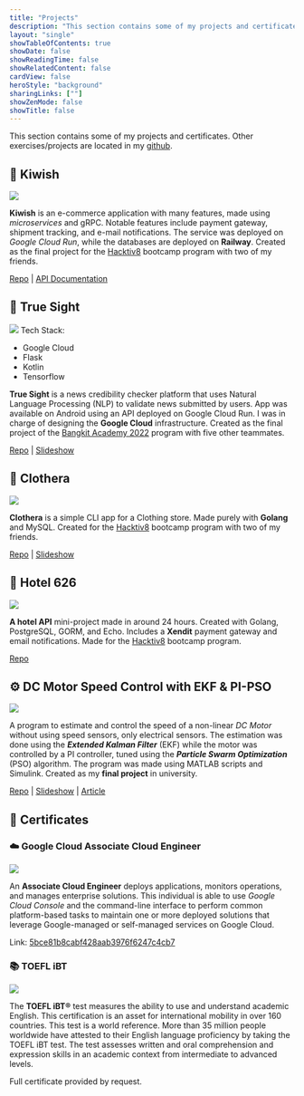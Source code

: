 ```yaml
---
title: "Projects"
description: "This section contains some of my projects and certificates."
layout: "single"
showTableOfContents: true
showDate: false
showReadingTime: false
showRelatedContent: false
cardView: false
heroStyle: "background"
sharingLinks: [""]
showZenMode: false
showTitle: false
---
```

This section contains some of my projects and certificates. Other exercises/projects are located in my [github](https://github.com/kietpa).

## 🥝 Kiwish

<img src="kiwish.png">

**Kiwish** is an e-commerce application with many features, made using *microservices* and gRPC. Notable features include payment gateway, shipment tracking, and e-mail notifications. The service was deployed on *Google Cloud Run*, while the databases are deployed on **Railway**. Created as the final project for the [Hacktiv8](https://hacktiv8.com/bootcamp-golang) bootcamp program with two of my friends.

<p class="text-center"><a href="https://github.com/arvisy/kiwish">Repo</a>  |  <a href="https://ms-gateway-zx7zn2gpva-as.a.run.app/swagger/index.html">API Documentation</a></p>

## 🔎 True Sight

<img src="trueg.png">
Tech Stack:

- Google Cloud
- Flask
- Kotlin
- Tensorflow

**True Sight** is a news credibility checker platform that uses Natural Language Processing (NLP) to validate news submitted by users. App was available on Android using an API deployed on Google Cloud Run. I was in charge of designing the **Google Cloud** infrastructure. Created as the final project of the [Bangkit Academy 2022](https://grow.google/intl/id_id/bangkit/) program with five other teammates.
<p class="text-center"><a href="https://github.com/C22-PS119">Repo</a>  |  <a href="https://docs.google.com/presentation/d/12gIpZy8aiA4JOet8BcEIkIr1qZlrXzb9jPUsR4dmwmM/edit?usp=sharing">Slideshow</a></p>

## 👔 Clothera

<img src="clothera.gif">

**Clothera** is a simple CLI app for a Clothing store. Made purely with **Golang** and MySQL. Created for the [Hacktiv8](https://hacktiv8.com/bootcamp-golang) bootcamp program with two of my friends.
<p class="text-center"><a href="https://github.com/kiet-asmara/clothera">Repo</a>  |  <a href="https://docs.google.com/presentation/d/1ZMuYfju0HzGqvV9Rl5bnrk5mpsCpM33q8dw0j0w-vn4/edit?usp=sharing">Slideshow</a></p>

## 🏬 Hotel 626

<img src="openAPI.png">

**A hotel API** mini-project made in around 24 hours. Created with Golang, PostgreSQL, GORM, and Echo. Includes a **Xendit** payment gateway and email notifications. Made for the [Hacktiv8](https://hacktiv8.com/bootcamp-golang) bootcamp program.

<p class="text-center"><a class="text-l" href="https://github.com/kiet-asmara/hotel-626">Repo</a></p>

## ⚙️ DC Motor Speed Control with EKF & PI-PSO

<img src="blokDiagram.png">

A program to estimate and control the speed of a non-linear *DC Motor* without using speed sensors, only electrical sensors. The estimation was done using the ***Extended Kalman Filter*** (EKF) while the motor was controlled by a PI controller, tuned using the ***Particle Swarm Optimization*** (PSO) algorithm. The program was made using MATLAB scripts and Simulink. Created as my **final project** in university.

<p class="text-center"><a href="hhttps://github.com/kiet-asmara/DCMotor_EKF_PI-PSO">Repo</a>  |  <a href="https://docs.google.com/presentation/d/1iS_gpW14bp4P91pkkgexp0vfNEUtq4ft/edit?usp=sharing&ouid=117927957500009183925&rtpof=true&sd=true">Slideshow</a>  |  <a href="https://drive.google.com/file/d/1eVb1LQNka8v2IrZaz02AhzmxgsRHcZHe/view?usp=sharing">Article</a></p>

## 📜 Certificates

### ☁️ Google Cloud Associate Cloud Engineer

<img src="gcp.png">

An **Associate Cloud Engineer** deploys applications, monitors operations, and manages enterprise solutions. This individual is able to use *Google Cloud Console* and the command-line interface to perform common platform-based tasks to maintain one or more deployed solutions that leverage Google-managed or self-managed services on Google Cloud.

Link: [5bce81b8cabf428aab3976f6247c4cb7](https://www.credential.net/9d5786b6-18d4-45d9-973b-45bbd211d64a?key=dbea6aa3dafaaad8d4b8d45128c38a99ea79f855b149e9e930a2ebbe8eb189be)

### 📚 TOEFL iBT

<img src="toefl.png">

The **TOEFL iBT®** test measures the ability to use and understand academic English. This certification is an asset for international mobility in over 160 countries. This test is a world reference. More than 35 million people worldwide have attested to their English language proficiency by taking the TOEFL iBT test. The test assesses written and oral comprehension and expression skills in an academic context from intermediate to advanced levels.

Full certificate provided by request.